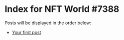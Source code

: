 # Index for NFT World #7388
Posts will be displayed in the order below:

- [Your first post](./001-first.md)


